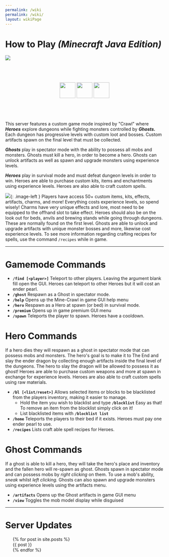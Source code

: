 ```yaml
---
permalink: /wiki
permalink: /wiki/
layout: wikiPage
---
```

<style type="text/css">
.image-left {
  display: block;
  margin-left: 0px;
  margin-right: 0px;
  float: right;
}
div {
  margin: 70px;
}
</style>

# How to Play _(Minecraft Java Edition)_

<img align="center" src="https://camo.githubusercontent.com/ad5238f1e93274e0cc3fbd3918897ec3e4a8b8fec53d3d4277538b210d974007/687474703a2f2f7374617475732e6d636c6976652e65752f4d696e656372616674253230312e31362e342532304a61766125323045646974696f6e2f706c61792e637261776c2d737572766976616c2e636f6d2f32353536352f62616e6e65722e706e67"><br>


<div>
<p align="center">
<a href="https://www.planetminecraft.com/server/minecraft-1-13-2-server-play-against-mobs-controlled-by-other-players-ip-ghostcraft-mc-gg/vote/"><img src="https://www.crawl-survival.com/assets/pmc.png" width="auto" height="50"></a>
<a href="https://minecraft-server.net/vote/ghostcraftmc/"><img src="https://www.crawl-survival.com/assets/ms.png" width="auto" height="50"></a>
<a href="https://minecraft.buzz/server/714&tab=vote"><img src="https://www.crawl-survival.com/assets/bzz.png" width="auto" height="50"></a>
</p>
</div>


This server features a custom game mode inspired by "Crawl" where _**Heroes**_ explore dungeons while fighting monsters controlled by _**Ghosts.**_ Each dungeon has progressive levels with custom loot and bosses. Custom artifacts spawn on the final level that must be collected.

_**Ghosts**_  play in spectator mode with the ability to possess all mobs and monsters. Ghosts must kill a hero, in order to become a hero. Ghosts can unlock artifacts as well as spawn and upgrade monsters using experience levels.

_**Heroes**_  play in survival mode and must defeat dungeon levels in order to win. Heroes are able to purchase custom kits, items and enchantments using experience levels. Heroes are also able to craft custom spells.

[![](https://www.crawl-survival.com/assets/Craftable+spells+++more.png)](http://www.crawl-survival.com/donate){: .image-left } Players have access 50+ custom items, kits, effects, artifacts, charms, and more! Everything costs experience levels, so spend wisely! Charms have very unique effects and lore, most need to be equipped to the offhand slot to take effect. Heroes should also be on the look out for beds, anvils and brewing stands while going through dungeons. These are normally found on the first level. Ghosts are able to unlock and upgrade artifacts with unique monster bosses and more, likewise cost experience levels. To see more information regarding crafting recipes for spells, use the command `/recipes` while in game. 

* * *

# Gamemode Commands

- **`/find [<player>]`** Teleport to other players. Leaving the argument blank fill open the GUI. Heroes can teleport to other Heroes but it will cost an ender pearl.
- **`/ghost`** Respawn as a Ghost in spectator mode.
- **`/help`** Opens up the Mine-Crawl in game GUI help menu
- **`/hero`** Respawn as a Hero at spawn (or bed) in survival mode.
- **`/premium`** Opens up in game premium GUI menu
- **`/spawn`** Teleports the player to spawn. Heroes have a cooldown.

# Hero Commands
If a hero dies they will respawn as a ghost in spectator mode that can possess mobs and monsters. The hero's goal is to make it to The End and slay the ender dragon by collecting enough artifacts inside the final level of the dungeons. The hero to slay the dragon will be allowed to possess it as ghost! Heroes are able to purchase custom weapons and more at spawn in exchange for experience levels. Heroes are also able to craft custom spells using raw materials.

- **`/bl [<list/reset>]`**  Allows selected items or blocks to be blacklisted from the players inventory, making it easier to manage.
  - Hold the item you wish to blacklist and type **`/blocklist`** Easy as that! To remove an item from the blocklist simply click on it!
  - List blacklisted items with **`/blocklist list`**
- **`/home`**  Teleports the players to their bed if it exists. Heroes must pay one ender pearl to use.
- **`/recipes`**  Lists craft able spell recipes for Heroes.

# Ghost Commands
If a ghost is able to kill a hero, they will take the hero's place and inventory and the fallen hero will re-spawn as ghost. Ghosts spawn in spectator mode and can possess mobs by _right clicking_ on them. To use a mob's ability, _sneak_ whilst _left clicking._ Ghosts can also spawn and upgrade monsters using experience levels using the artifacts menu.

- **`/artifacts`**  Opens up the Ghost artifacts in game GUI menu
- **`/view`**  Toggles the mob model display while disguised

* * *

# Server Updates
<html>
<ul>
  {% for post in site.posts %}
    <br> {{ post }} <br>
  {% endfor %}
</ul>
</html>